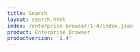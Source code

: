 ```yaml
---
title: Search
layout: search.html
index: /enterprise-browser/1-4/index.json
product: Enterprise Browser
productversion: '1.4'
---
```

